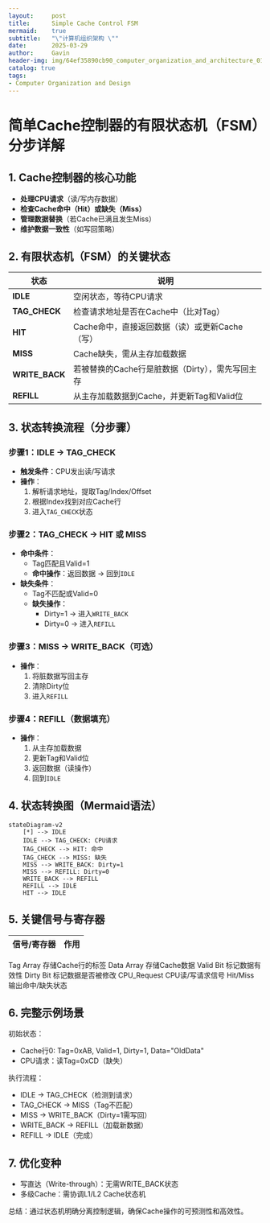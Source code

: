 ```yaml
---
layout:     post
title:      Simple Cache Control FSM
mermaid:    true
subtitle:   "\"计算机组织架构 \""
date:       2025-03-29
author:     Gavin
header-img: img/64ef35890cb90_computer_organization_and_architecture_01.png
catalog: true
tags:
- Computer Organization and Design
---
```


# 简单Cache控制器的有限状态机（FSM）分步详解

## 1. Cache控制器的核心功能
- **处理CPU请求**（读/写内存数据）
- **检查Cache命中（Hit）或缺失（Miss）**
- **管理数据替换**（若Cache已满且发生Miss）
- **维护数据一致性**（如写回策略）

## 2. 有限状态机（FSM）的关键状态

| 状态          | 说明                                                                 |
|---------------|----------------------------------------------------------------------|
| **IDLE**      | 空闲状态，等待CPU请求                                               |
| **TAG_CHECK** | 检查请求地址是否在Cache中（比对Tag）                                |
| **HIT**       | Cache命中，直接返回数据（读）或更新Cache（写）                      |
| **MISS**      | Cache缺失，需从主存加载数据                                         |
| **WRITE_BACK**| 若被替换的Cache行是脏数据（Dirty），需先写回主存                   |
| **REFILL**    | 从主存加载数据到Cache，并更新Tag和Valid位                          |

## 3. 状态转换流程（分步骤）

### 步骤1：IDLE → TAG_CHECK
- **触发条件**：CPU发出读/写请求
- **操作**：
  1. 解析请求地址，提取Tag/Index/Offset
  2. 根据Index找到对应Cache行
  3. 进入`TAG_CHECK`状态

### 步骤2：TAG_CHECK → HIT 或 MISS
- **命中条件**：
  - Tag匹配且Valid=1
  - **命中操作**：返回数据 → 回到`IDLE`
- **缺失条件**：
  - Tag不匹配或Valid=0
  - **缺失操作**：
    - Dirty=1 → 进入`WRITE_BACK`
    - Dirty=0 → 进入`REFILL`

### 步骤3：MISS → WRITE_BACK（可选）
- **操作**：
  1. 将脏数据写回主存
  2. 清除Dirty位
  3. 进入`REFILL`

### 步骤4：REFILL（数据填充）
- **操作**：
  1. 从主存加载数据
  2. 更新Tag和Valid位
  3. 返回数据（读操作）
  4. 回到`IDLE`

## 4. 状态转换图（Mermaid语法）

```mermaid
stateDiagram-v2
    [*] --> IDLE
    IDLE --> TAG_CHECK: CPU请求
    TAG_CHECK --> HIT: 命中
    TAG_CHECK --> MISS: 缺失
    MISS --> WRITE_BACK: Dirty=1
    MISS --> REFILL: Dirty=0
    WRITE_BACK --> REFILL
    REFILL --> IDLE
    HIT --> IDLE
```
## 5. 关键信号与寄存器
|信号/寄存器|	作用|
|-----|---|
Tag Array	存储Cache行的标签
Data Array	存储Cache数据
Valid Bit	标记数据有效性
Dirty Bit	标记数据是否被修改
CPU_Request	CPU读/写请求信号
Hit/Miss	输出命中/缺失状态

## 6. 完整示例场景
初始状态：

- Cache行0: Tag=0xAB, Valid=1, Dirty=1, Data="OldData"
- CPU请求：读Tag=0xCD（缺失）

执行流程：

- IDLE → TAG_CHECK（检测到请求）
- TAG_CHECK → MISS（Tag不匹配）
- MISS → WRITE_BACK（Dirty=1需写回）
- WRITE_BACK → REFILL（加载新数据）
- REFILL → IDLE（完成）

## 7. 优化变种
- 写直达（Write-through）：无需WRITE_BACK状态
- 多级Cache：需协调L1/L2 Cache状态机

总结：通过状态机明确分离控制逻辑，确保Cache操作的可预测性和高效性。
